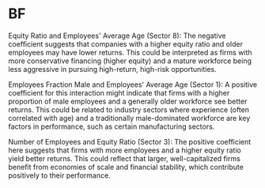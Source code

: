 # BF
Equity Ratio and Employees' Average Age (Sector 8): The negative coefficient suggests that companies with a higher equity ratio and older employees may have lower returns. This could be interpreted as firms with more conservative financing (higher equity) and a mature workforce being less aggressive in pursuing high-return, high-risk opportunities.

Employees Fraction Male and Employees' Average Age (Sector 1): A positive coefficient for this interaction might indicate that firms with a higher proportion of male employees and a generally older workforce see better returns. This could be related to industry sectors where experience (often correlated with age) and a traditionally male-dominated workforce are key factors in performance, such as certain manufacturing sectors.

Number of Employees and Equity Ratio (Sector 3): The positive coefficient here suggests that firms with more employees and a higher equity ratio yield better returns. This could reflect that larger, well-capitalized firms benefit from economies of scale and financial stability, which contribute positively to their performance.